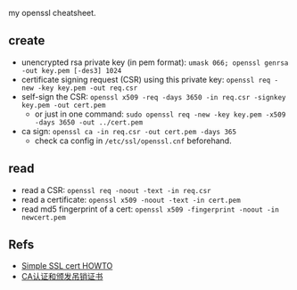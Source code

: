 my openssl cheatsheet.

<!--more-->

## create

* unencrypted rsa private key (in pem format): `umask 066; openssl genrsa -out key.pem [-des3] 1024`
* certificate signing request (CSR) using this private key: `openssl req -new -key key.pem -out req.csr`
* self-sign the CSR: `openssl x509 -req -days 3650 -in req.csr -signkey key.pem -out cert.pem`
  * or just in one command: `sudo openssl req -new -key key.pem -x509 -days 3650 -out ../cert.pem`
* ca sign: `openssl ca -in req.csr -out cert.pem -days 365`
  * check ca config in `/etc/ssl/openssl.cnf` beforehand.

## read

* read a CSR: `openssl req -noout -text -in req.csr`
* read a certificate: `openssl x509 -noout -text -in cert.pem`
* read md5 fingerprint of a cert: `openssl x509 -fingerprint -noout -in newcert.pem`

## Refs

* [Simple SSL cert HOWTO](http://www.devsec.org/info/ssl-cert.html)
* [CA认证和颁发吊销证书](https://www.cnblogs.com/along21/p/7595912.html)
